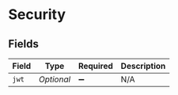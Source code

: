 # Security


## Fields

| Field              | Type               | Required           | Description        |
| ------------------ | ------------------ | ------------------ | ------------------ |
| `jwt`              | *Optional<String>* | :heavy_minus_sign: | N/A                |